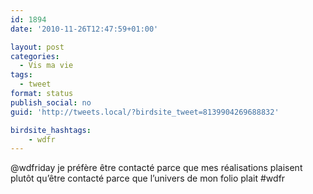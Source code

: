 ```yaml
---
id: 1894
date: '2010-11-26T12:47:59+01:00'

layout: post
categories:
  - Vis ma vie
tags:
  - tweet
format: status
publish_social: no
guid: 'http://tweets.local/?birdsite_tweet=8139904269688832'

birdsite_hashtags:
    - wdfr
---
```


@wdfriday je préfère être contacté parce que mes réalisations plaisent plutôt qu’être contacté parce que l’univers de mon folio plait #wdfr